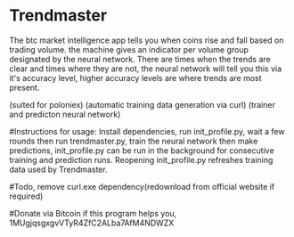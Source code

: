 # Trendmaster
The btc market intelligence app tells you when coins rise and fall based on trading volume. the machine gives an indicator per volume group designated by the neural network. There are times when the trends are clear and times where they are not, the neural network will tell you this via it's accuracy level, higher accuracy levels are where trends are most present.

(suited for poloniex)
(automatic training data generation via curl)
(trainer and predicton neural network)

#Instructions for usage:
Install dependencies, run init_profile.py, wait a few rounds then run trendmaster.py, train the neural network then make predictions, init_profile.py can be run in the background for consecutive training and prediction runs. Reopening init_profile.py refreshes training data used by Trendmaster.

#Todo, remove curl.exe dependency(redownload from official website if required)

#Donate via Bitcoin if this program helps you, 1MUgjqsgxgvVTyR4ZfC2ALba7AfM4NDWZX
